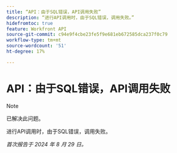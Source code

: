 ```yaml
---
title: “API：由于SQL错误，API调用失败”
description: “进行API调用时，由于SQL错误，调用失败。”
hidefromtoc: true
feature: Workfront API
source-git-commit: c94e9f4cbe23fe5f9e681eb672585dca237f0c79
workflow-type: tm+mt
source-wordcount: '51'
ht-degree: 17%

---
```


# API：由于SQL错误，API调用失败

>[!NOTE]
>
>已解决此问题。

进行API调用时，由于SQL错误，调用失败。

_首次报告于 2024 年 8 月 29 日。_
